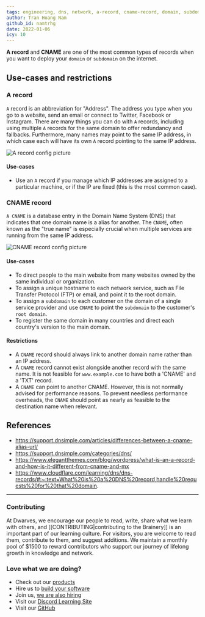 ```yaml
---
tags: engineering, dns, network, a-record, cname-record, domain, subdomain, ip-address
author: Tran Hoang Nam
github_id: namtrhg
date: 2022-01-06
icy: 10
---
```


 **A record** and **CNAME** are one of the most common types of records when you want to deploy your `domain` or `subdomain` on the internet.

## Use-cases and restrictions

### A record

`A` record is an abbreviation for "Address". The address you type when you go to a website, send an email or connect to Twitter, Facebook or Instagram.
There are many things you can do with `A` records, including using multiple `A` records for the same domain to offer redundancy and fallbacks. Furthermore, many names may point to the same IP address, in which case each will have its own `A` record pointing to the same IP address.

![A record config picture](_assets/A_record_config_picture.jpg)

#### Use-cases

- Use an  `A`  record if you manage which IP addresses are assigned to a particular machine, or if the IP are fixed (this is the most common case).

### CNAME record

`A CNAME` is a database entry in the Domain Name System (DNS) that indicates that one domain name is a alias for another. The `CNAME`, often known as the "true name" is especially crucial when multiple services are running from the same IP address.

![CNAME record config picture](_assets/CNAME_record_config_picture.jpg)

#### Use-cases

- To direct people to the main website from many websites owned by the same individual or organization.
- To assign a unique hostname to each network service, such as File Transfer Protocol (FTP) or email, and point it to the root domain.
- To assign a `subdomain` to each customer on the domain of a single service provider and use `CNAME` to point the `subdomain` to the customer's `root domain`.
- To register the same domain in many countries and direct each country's version to the main domain.

#### Restrictions

- A `CNAME` record should always link to another domain name rather than an IP address.
- A `CNAME` record cannot exist alongside another record with the same name. It is not feasible for `www.example.com` to have both a 'CNAME' and a 'TXT' record.
- A `CNAME` can point to another CNAME. However, this is not normally advised for performance reasons. To prevent needless performance overheads, the `CNAME` should point as nearly as feasible to the destination name when relevant.

## References

- <https://support.dnsimple.com/articles/differences-between-a-cname-alias-url/>
- <https://support.dnsimple.com/categories/dns/>
- <https://www.elegantthemes.com/blog/wordpress/what-is-an-a-record-and-how-is-it-different-from-cname-and-mx>
- <https://www.cloudflare.com/learning/dns/dns-records/#:~:text=What%20is%20a%20DNS%20record,handle%20requests%20for%20that%20domain>.


---
<!-- cta -->
### Contributing

At Dwarves, we encourage our people to read, write, share what we learn with others, and [[CONTRIBUTING|contributing to the Brainery]] is an important part of our learning culture. For visitors, you are welcome to read them, contribute to them, and suggest additions. We maintain a monthly pool of $1500 to reward contributors who support our journey of lifelong growth in knowledge and network.

### Love what we are doing?

- Check out our [products](https://superbits.co)
- Hire us to [build your software](https://d.foundation)
- Join us, [we are also hiring](https://github.com/dwarvesf/WeAreHiring)
- Visit our [Discord Learning Site](https://discord.gg/dzNBpNTVEZ)
- Visit our [GitHub](https://github.com/dwarvesf)